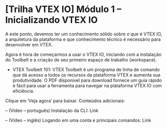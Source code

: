 # [Trilha VTEX IO] Módulo 1 – Inicializando VTEX IO

A este ponto, devemos ter um conhecimento sólido sobre o que é VTEX IO, a arquitetura da plataforma e que conhecimento técnico é necessário para desenvolver em VTEX. 

Agora é hora de começarmos a usar o VTEX IO, iniciando com a instalação do Toolbelt e a criação de seu primeiro espaço de trabalho (workspace).

* VTEX Toolbelt 101: VTEX Toolbelt é um programa de linha de comando que dá acesso a todos os recursos da plataforma VTEX e aumenta sua produtividade. O PDF disponível para download fornece um guia rápido e fácil para usar a ferramenta para navegar na plataforma VTEX IO com eficiência. 

Clique em ‘Veja agora’ para baixar.
Conteúdos adicionais: 

– (Vídeo – português) Instalação da CLI: Link

– (Vídeo – inglês) Logando em uma conta e principais comandos: Link